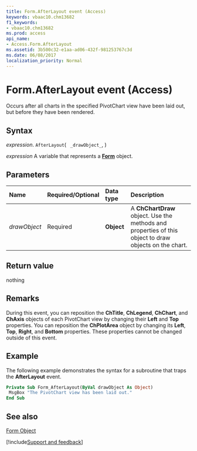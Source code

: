 ```yaml
---
title: Form.AfterLayout event (Access)
keywords: vbaac10.chm13682
f1_keywords:
- vbaac10.chm13682
ms.prod: access
api_name:
- Access.Form.AfterLayout
ms.assetid: 3b500c32-e1aa-ad06-432f-981253767c3d
ms.date: 06/08/2017
localization_priority: Normal
---
```



# Form.AfterLayout event (Access)

Occurs after all charts in the specified PivotChart view have been laid out, but before they have been rendered.


## Syntax

_expression_. `AfterLayout`( ` _drawObject_`, )

_expression_ A variable that represents a **[Form](Access.Form.md)** object.


## Parameters



|Name|Required/Optional|Data type|Description|
|:-----|:-----|:-----|:-----|
| _drawObject_|Required|**Object**|A  **ChChartDraw** object. Use the methods and properties of this object to draw objects on the chart.|

## Return value

nothing


## Remarks

During this event, you can reposition the  **ChTitle**, **ChLegend**, **ChChart**, and **ChAxis** objects of each PivotChart view by changing their **Left** and **Top** properties. You can reposition the **ChPlotArea** object by changing its **Left**, **Top**, **Right**, and **Bottom** properties. These properties cannot be changed outside of this event.


## Example

The following example demonstrates the syntax for a subroutine that traps the  **AfterLayout** event.


```vb
Private Sub Form_AfterLayout(ByVal drawObject As Object) 
 MsgBox "The PivotChart view has been laid out." 
End Sub
```


## See also


[Form Object](Access.Form.md)

[!include[Support and feedback](~/includes/feedback-boilerplate.md)]